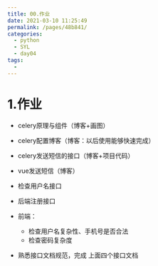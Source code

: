 ```yaml
---
title: 00.作业
date: 2021-03-10 11:25:49
permalink: /pages/48b841/
categories:
  - python
  - SYL
  - day04
tags:
  - 
---
```

# 1.作业

- celery原理与组件（博客+画图）
- celery配置博客（博客：以后使用能够快速完成）
- celery发送短信的接口（博客+项目代码）
- vue发送短信（博客）
- 检查用户名接口
- 后端注册接口
- 前端：
  - 检查用户名复杂性、手机号是否合法
  - 检查密码复杂度

- 熟悉接口文档规范，完成 上面四个接口文档